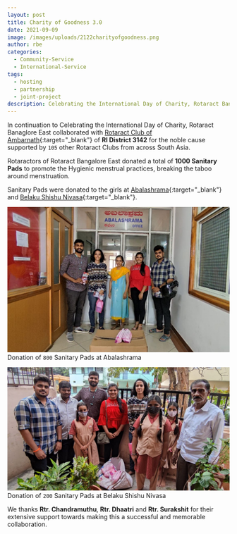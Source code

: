 ```yaml
---
layout: post
title: Charity of Goodness 3.0
date: 2021-09-09
image: /images/uploads/2122charityofgoodness.png
author: rbe
categories:
  - Community-Service
  - International-Service
tags:
  - hosting
  - partnership
  - joint-project
description: Celebrating the International Day of Charity, Rotaract Bangalore East donated 1000 Sanitary Pads. Through this initiative the Rotaract Club also promoted the hygienic menstrual practices. 
---
```

In continuation to Celebrating the International Day of Charity, Rotaract Banaglore East collaborated with [Rotaract Club of Ambarnath](https://www.instagram.com/rcambarnath/){:target="_blank"} of **RI District 3142** for the noble cause supported by `105` other Rotaract Clubs from across South Asia.

Rotaractors of Rotaract Bangalore East donated a total of **1000 Sanitary Pads** to promote the Hygienic menstrual practices, breaking the taboo around menstruation.

Sanitary Pads were donated to the girls at [Abalashrama](https://www.abalashram.org/){:target="_blank"} and [Belaku Shishu Nivasa](https://belaku.org/){:target="_blank"}.


![Donation at Abalashrama](/images/uploads/2122charityofgoodness.jpeg "Donation at Abalashrama")
Donation of `800` Sanitary Pads at Abalashrama

![Donation at Belaku Shishu Nivasa](/images/uploads/2122charityofgoodness2.jpeg "Donation at Belaku Shishu Nivasa")
Donation of `200` Sanitary Pads at Belaku Shishu Nivasa

We thanks **Rtr. Chandramuthu**, **Rtr. Dhaatri** and **Rtr. Surakshit** for their extensive support towards making this a successful and memorable collaboration.